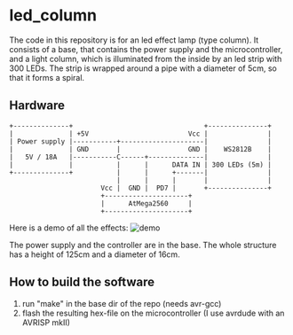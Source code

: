 # led_column

The code in this repository is for an led effect lamp (type column). It consists of a base, that contains the power supply and the microcontroller, and a light column, which is illuminated from the inside by an led strip with 300 LEDs. The strip is wrapped around a pipe with a diameter of 5cm, so that it forms a spiral.

## Hardware
    +--------------+                                 +---------------+
    |              | +5V                         Vcc |               |
    | Power supply |-----------+---------------------|               |
    |              | GND       |                 GND |    WS2812B    |
    |   5V / 18A   |-----------C------+--------------|               |
    |              |           |      |      DATA IN | 300 LEDs (5m) |
    +--------------+           |      |      +-------|               |
                               |      |      |       |               |
                           Vcc |  GND |  PD7 |       +---------------+
                           +---------------------+
                           |      AtMega2560     |
                           +---------------------+

Here is a demo of all the effects:
![demo](demo.gif)

The power supply and the controller are in the base. The whole structure has a height of 125cm and a diameter of 16cm.

## How to build the software

1. run "make" in the base dir of the repo (needs avr-gcc)
2. flash the resulting hex-file on the microcontroller (I use avrdude with an AVRISP mkII)

